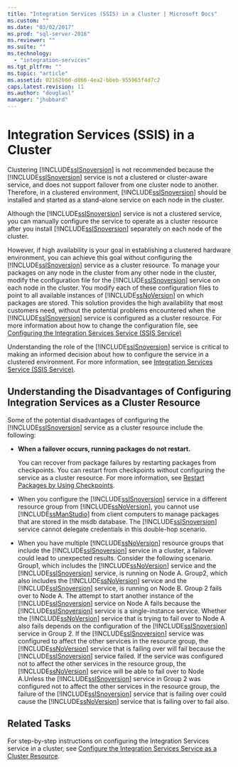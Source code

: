 ```yaml
---
title: "Integration Services (SSIS) in a Cluster | Microsoft Docs"
ms.custom: ""
ms.date: "03/02/2017"
ms.prod: "sql-server-2016"
ms.reviewer: ""
ms.suite: ""
ms.technology: 
  - "integration-services"
ms.tgt_pltfrm: ""
ms.topic: "article"
ms.assetid: 0216266d-d866-4ea2-bbeb-955965f4d7c2
caps.latest.revision: 11
ms.author: "douglasl"
manager: "jhubbard"
---
```

# Integration Services (SSIS) in a Cluster
  Clustering [!INCLUDE[ssISnoversion](../../advanced-analytics/r-services/includes/ssisnoversion-md.md)] is not recommended because the [!INCLUDE[ssISnoversion](../../advanced-analytics/r-services/includes/ssisnoversion-md.md)] service is not a clustered or cluster-aware service, and does not support failover from one cluster node to another. Therefore, in a clustered environment, [!INCLUDE[ssISnoversion](../../advanced-analytics/r-services/includes/ssisnoversion-md.md)] should be installed and started as a stand-alone service on each node in the cluster.  
  
 Although the [!INCLUDE[ssISnoversion](../../advanced-analytics/r-services/includes/ssisnoversion-md.md)] service is not a clustered service, you can manually configure the service to operate as a cluster resource after you install [!INCLUDE[ssISnoversion](../../advanced-analytics/r-services/includes/ssisnoversion-md.md)] separately on each node of the cluster.  
  
 However, if high availability is your goal in establishing a clustered hardware environment, you can achieve this goal without configuring the [!INCLUDE[ssISnoversion](../../advanced-analytics/r-services/includes/ssisnoversion-md.md)] service as a cluster resource.  To manage your packages on any node in the cluster from any other node in the cluster, modify the configuration file for the [!INCLUDE[ssISnoversion](../../advanced-analytics/r-services/includes/ssisnoversion-md.md)] service on each node in the cluster. You modify each of these configuration files to point to all available instances of [!INCLUDE[ssNoVersion](../../advanced-analytics/r-services/includes/ssnoversion-md.md)] on which packages are stored. This solution provides the high availability that most customers need, without the potential problems encountered when the [!INCLUDE[ssISnoversion](../../advanced-analytics/r-services/includes/ssisnoversion-md.md)] service is configured as a cluster resource. For more information about how to change the configuration file, see [Configuring the Integration Services Service &#40;SSIS Service&#41;](../../integration-services/service/configuring-the-integration-services-service-ssis-service.md)  
  
 Understanding the role of the [!INCLUDE[ssISnoversion](../../advanced-analytics/r-services/includes/ssisnoversion-md.md)] service is critical to making an informed decision about how to configure the service in a clustered environment. For more information, see [Integration Services Service &#40;SSIS Service&#41;](../../integration-services/service/integration-services-service-ssis-service.md).  
  
## Understanding the Disadvantages of Configuring Integration Services as a Cluster Resource  
 Some of the potential disadvantages of configuring the [!INCLUDE[ssISnoversion](../../advanced-analytics/r-services/includes/ssisnoversion-md.md)] service as a cluster resource include the following:  
  
-   **When a failover occurs, running packages do not restart.**
    
    You can recover from package failures by restarting packages from checkpoints. You can restart from checkpoints without configuring the service as a cluster resource. For more information, see [Restart Packages by Using Checkpoints](../../integration-services/packages/restart-packages-by-using-checkpoints.md).  
  
-   When you configure the [!INCLUDE[ssISnoversion](../../advanced-analytics/r-services/includes/ssisnoversion-md.md)] service in a different resource group from [!INCLUDE[ssNoVersion](../../advanced-analytics/r-services/includes/ssnoversion-md.md)], you cannot use [!INCLUDE[ssManStudio](../../advanced-analytics/r-services/includes/ssmanstudio-md.md)] from client computers to manage packages that are stored in the msdb database. The [!INCLUDE[ssISnoversion](../../advanced-analytics/r-services/includes/ssisnoversion-md.md)] service cannot delegate credentials in this double-hop scenario.  
  
-   When you have multiple [!INCLUDE[ssNoVersion](../../advanced-analytics/r-services/includes/ssnoversion-md.md)] resource groups that include the [!INCLUDE[ssISnoversion](../../advanced-analytics/r-services/includes/ssisnoversion-md.md)] service in a cluster, a failover could lead to unexpected results. Consider the following scenario. Group1, which includes the [!INCLUDE[ssNoVersion](../../advanced-analytics/r-services/includes/ssnoversion-md.md)] service and the [!INCLUDE[ssISnoversion](../../advanced-analytics/r-services/includes/ssisnoversion-md.md)] service, is running on Node A. Group2, which also includes the [!INCLUDE[ssNoVersion](../../advanced-analytics/r-services/includes/ssnoversion-md.md)] service and the [!INCLUDE[ssISnoversion](../../advanced-analytics/r-services/includes/ssisnoversion-md.md)] service, is running on Node B. Group 2 fails over to Node A. The attempt to start another instance of the [!INCLUDE[ssISnoversion](../../advanced-analytics/r-services/includes/ssisnoversion-md.md)] service on Node A fails because the [!INCLUDE[ssISnoversion](../../advanced-analytics/r-services/includes/ssisnoversion-md.md)] service is a single-instance service. Whether the [!INCLUDE[ssNoVersion](../../advanced-analytics/r-services/includes/ssnoversion-md.md)] service that is trying to fail over to Node A also fails depends on the configuration of the [!INCLUDE[ssISnoversion](../../advanced-analytics/r-services/includes/ssisnoversion-md.md)] service in Group 2. If the [!INCLUDE[ssISnoversion](../../advanced-analytics/r-services/includes/ssisnoversion-md.md)] service was configured to affect the other services in the resource group, the [!INCLUDE[ssNoVersion](../../advanced-analytics/r-services/includes/ssnoversion-md.md)] service that is failing over will fail because the [!INCLUDE[ssISnoversion](../../advanced-analytics/r-services/includes/ssisnoversion-md.md)] service failed. If the service was configured not to affect the other services in the resource group, the [!INCLUDE[ssNoVersion](../../advanced-analytics/r-services/includes/ssnoversion-md.md)] service will be able to fail over to Node A.Unless the [!INCLUDE[ssISnoversion](../../advanced-analytics/r-services/includes/ssisnoversion-md.md)] service in Group 2 was configured not to affect the other services in the resource group, the failure of the [!INCLUDE[ssISnoversion](../../advanced-analytics/r-services/includes/ssisnoversion-md.md)] service that is failing over could cause the [!INCLUDE[ssNoVersion](../../advanced-analytics/r-services/includes/ssnoversion-md.md)] service that is failing over to fail also.  
  
## Related Tasks  
 For step-by-step instructions on configuring the Integration Services service in a cluster, see [Configure the Integration Services Service as a Cluster Resource](../../integration-services/service/configure-the-integration-services-service-as-a-cluster-resource.md).  
  
  